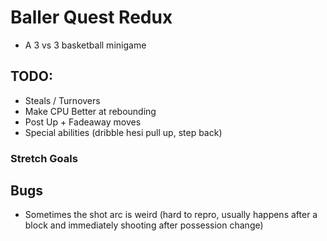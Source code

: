 # Baller Quest Redux

- A 3 vs 3 basketball minigame

## TODO:

- Steals / Turnovers
- Make CPU Better at rebounding
- Post Up + Fadeaway moves
- Special abilities (dribble hesi pull up, step back)

### Stretch Goals

## Bugs

- Sometimes the shot arc is weird (hard to repro, usually happens after a block and immediately shooting after possession change)
